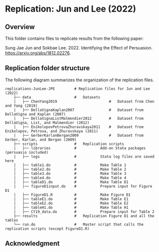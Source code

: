 # Replication: Jun and Lee (2022)

## Overview

This folder contains files to replicate results from the following paper:

Sung Jae Jun and Sokbae Lee. 2022. Identifying the Effect of Persuasion. https://arxiv.org/abs/1812.02276.

## Replication folder structure 

The following diagram summarizes the organization of the replication files.

```
replications-JunLee-JPE         # Replication files for Jun and Lee (2022)
    ├── data                    # 	Datasets
    |   ├── ChenYang2019                        #	Dataset from Chen and Yang (2019)
    |   ├── DellaVignaKaplan2007                #	Dataset from DellaVigna and Kaplan (2007)
    |   ├── DellaVignaListMalmendier2012        #	Dataset from DellaVigna, List, and Malmendier (2012)
    |   ├── EnikolopovPetrovaZhuravskaya2011	#	Dataset from Enikolopov, Petrova, and Zhuravskaya (2011)
    |   ├── GerberKarlanBergan2009              #	Dataset from Gerber, Karlan, and Bergan (2009)
    ├── scripts                 # 	Replication scripts
    |   ├── libraries           #       	Add-on Stata packages (persuasio included)
    |   ├── logs                #       	Stata log files are saved here
    |   ├── table1.do           #       	Make Table 1
    |   ├── table2.do           #       	Make Table 2
    |   ├── table3.do           #       	Make Table 3
    |   ├── table4.do           #       	Make Table 4
    |   ├── tableD1.do          #       	Make Table D1
    |   |── figureD1input.do    #       	Prepare input for Figure D1
    |   ├── FigureD1.R          #       	Make Figure D1
    |   ├── tableE1.do          #       	Make Table E1
    |   ├── tableE2.do          #       	Make Table E2
    |   ├── tableH1.do          #       	Make Table H1
    |   ├── CY19_data.do        #			Prepare input for Table 2
    ├── results                 #	Replication Figure D1 and all the tables
    └── run.do                  #	Master script that calls the replication scripts (except FigureD1.R)
```



## Acknowledgment



